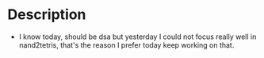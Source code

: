 # Description

- I know today, should be dsa but
  yesterday I could not focus really well
  in nand2tetris, that's the reason I prefer today keep working on that.
